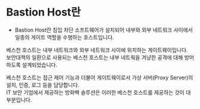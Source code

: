 # Bastion Host란

-  Bastion Host란 침입 차단 소프트웨어가 설치되어 내부와 외부 네트워크 사이에서 일종의 게이트 역할을 수행하는 호스트입니다.

베스천 호스트는 내부 네트워크와 외부 네트워크 사이에 위치하는 게이트웨이입니다.  
보안대책의 일환으로 사용되는 베스천 호스트는 내부 네트웍을 겨냥한 공격에 대해 방어하도록 설계되었습니다.  

베스천 호스트는 접근 제어 기능과 더불어 게이트웨이로서 가상 서버(Proxy Server)의 설치, 인증, 로그 등을 담당합니다.  
IT 보안 기업에서 제공하는 방화벽 솔루션은 이러한 베스천 호스트를 제공하는 것이 대부분입니다. 
